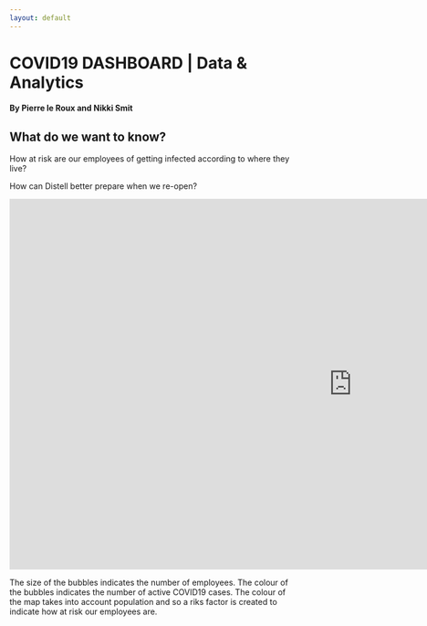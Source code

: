 ```yaml
---
layout: default
---
```

  <style>
    p{
     align=”justify”;
    }
 </style>
 
<h1> 
COVID19 DASHBOARD | Data & Analytics
</h1> 
<h4> By Pierre le Roux and Nikki Smit </h4>

<h2> 
What do we want to know?  <br>
</h2> 

<p>How at risk are our employees of getting infected according to where they live?

How can Distell better prepare when we re-open? <br> </p>


<iframe seamless frameborder="0" src="https://public.tableau.com/views/BrooklynAnalysis-Map/BrooklynStreets?:display_count=y&publish=yes&:origin=viz_share_link:showVizHome=no&:embed=true" width = '1200' height = '650' scrolling='yes' ></iframe> 

<p> 

The size of the bubbles indicates the number of employees.
The colour of the bubbles indicates the number of active COVID19 cases.
The colour of the map takes into account population and so a riks factor is created to indicate how at risk our employees are.

</p>




 





